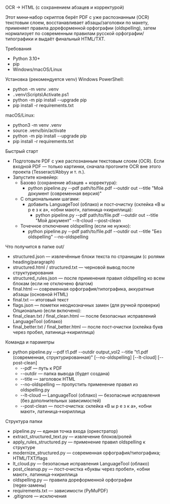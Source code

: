 OCR → HTML (с сохранением абзацев и корректурой)

Этот мини‑набор скриптов берёт PDF с уже распознанным (OCR) текстовым слоем, восстанавливает абзацы/заголовки по макету, применяет правила дореформенной орфографии (oldspelling), затем нормализует по современным правилам русской орфографии/типографики и выдаёт финальный HTML/TXT.

Требования
- Python 3.10+
- pip
- Windows/macOS/Linux

Установка (рекомендуется venv)
Windows PowerShell:
- python -m venv .venv
- .\.venv\Scripts\Activate.ps1
- python -m pip install --upgrade pip
- pip install -r requirements.txt

macOS/Linux:
- python3 -m venv .venv
- source .venv/bin/activate
- python -m pip install --upgrade pip
- pip install -r requirements.txt

Быстрый старт
- Подготовьте PDF с уже распознанным текстовым слоем (OCR). Если входной PDF — только картинки, сначала прогоните OCR вне этого проекта (Tesseract/Abbyy и т. п.).
- Запустите конвейер:
  - Базово (сохранение абзацев + корректура):
    - python pipeline.py --pdf path/to/file.pdf --outdir out --title "Мой документ (современная версия)"
  - С опциональными шагами:
    - добавить LanguageTool (облако) и пост‑очистку (склейка «В ы р е з к а», «обни мают», латиница→кириллица):
      - python pipeline.py --pdf path/to/file.pdf --outdir out --title "Мой документ" --lt-cloud --post-clean
  - Точечное отключение oldspelling (если не нужно):
    - python pipeline.py --pdf path/to/file.pdf --outdir out --title "Без oldspelling" --no-oldspelling

Что получится в папке out/
- structured.json — извлечённые блоки текста по страницам (с ролями heading/paragraph)
- structured.html / structured.txt — черновой вывод после структурирования
- structured_rules.json — после применения правил oldspelling ко всем блокам (если не отключено флагом)
- final.html — современная орфография/типографика, аккуратные абзацы (основной HTML)
- final.txt — итоговый текст
- flags.json — пометки неоднозначных замен (для ручной проверки)
Опционально (если включено):
- final_clean.txt / final_clean.html — после безопасных исправлений LanguageTool (облако)
- final_better.txt / final_better.html — после пост‑очистки (склейка букв через пробел, латиница→кириллица)

Команда и параметры
- python pipeline.py --pdf t1.pdf --outdir output_vol2 --title "t1.pdf (современная, структурированная)" [--no-oldspelling] [--lt-cloud] [--post-clean]
  - --pdf — путь к PDF
  - --outdir — папка вывода (будет создана)
  - --title — заголовок HTML
  - --no-oldspelling — пропустить применение правил из oldspelling.py
  - --lt-cloud — LanguageTool (облако) — безопасные исправления (без дополнительных зависимостей)
  - --post-clean — пост‑очистка: склейка «В ы р е з к а», «обни мают», латиница→кириллица

Структура папки
- pipeline.py — единая точка входа (оркестратор)
- extract_structured_text.py — извлечение блоков/ролей
- apply_rules_structured.py — применение правил oldspelling к структуре
- modernize_structured.py — современная орфография/типографика; HTML/TXT/flags
- lt_cloud.py — безопасные исправления LanguageTool (облако)
- post_cleanup.py — пост‑очистка «буквы через пробел», «обни мают», латиница→кириллица
- oldspelling.py — правила дореформенной орфографии (regex‑замены)
- requirements.txt — зависимости (PyMuPDF)
- .gitignore — исключения

